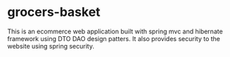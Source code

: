 # grocers-basket
This is an ecommerce web application built with spring mvc and hibernate framework using DTO DAO design patters. It also provides security to the website using spring security.
